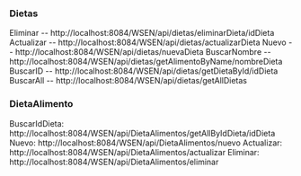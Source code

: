 ### Dietas

Eliminar -- http://localhost:8084/WSEN/api/dietas/eliminarDieta/idDieta
Actualizar -- http://localhost:8084/WSEN/api/dietas/actualizarDieta
Nuevo -- http://localhost:8084/WSEN/api/dietas/nuevaDieta
BuscarNombre -- http://localhost:8084/WSEN/api/dietas/getAlimentoByName/nombreDieta
BuscarID -- http://localhost:8084/WSEN/api/dietas/getDietaById/idDieta
BuscarAll -- http://localhost:8084/WSEN/api/dietas/getAllDietas


### DietaAlimento

BuscarIdDieta: http://localhost:8084/WSEN/api/DietaAlimentos/getAllByIdDieta/idDieta
Nuevo: http://localhost:8084/WSEN/api/DietaAlimentos/nuevo
Actualizar: http://localhost:8084/WSEN/api/DietaAlimentos/actualizar
Eliminar: http://localhost:8084/WSEN/api/DietaAlimentos/eliminar


